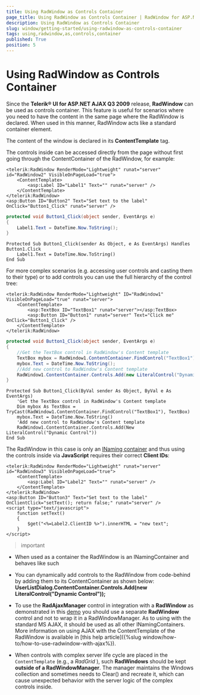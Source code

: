 ```yaml
---
title: Using RadWindow as Controls Container
page_title: Using RadWindow as Controls Container | RadWindow for ASP.NET AJAX Documentation
description: Using RadWindow as Controls Container
slug: window/getting-started/using-radwindow-as-controls-container
tags: using,radwindow,as,controls,container
published: True
position: 5
---
```


# Using RadWindow as Controls Container

Since the **Telerik® UI for ASP.NET AJAX Q3 2009** release, **RadWindow** can be used as controls container. This feature is useful for scenarios where you need to have the content in the same page where the RadWindow is declared. When used in this manner, RadWindow acts like a standard container element.

The content of the window is declared in its **ContentTemplate** tag.

The controls inside can be accessed directly from the page without first going through the ContentContainer of the RadWindow, for example:



````ASP.NET
<telerik:RadWindow RenderMode="Lightweight" runat="server" id="RadWindow2" VisibleOnPageLoad="true">
	<ContentTemplate>
		<asp:Label ID="Label1" Text="" runat="server" />
	</ContentTemplate>
</telerik:RadWindow>
<asp:Button ID="Button2" Text="Set text to the label" OnClick="Button1_Click" runat="server" />
````
````C#
protected void Button1_Click(object sender, EventArgs e)
{
	Label1.Text = DateTime.Now.ToString();
}
````
````VB
Protected Sub Button1_Click(sender As Object, e As EventArgs) Handles Button1.Click
	Label1.Text = DateTime.Now.ToString()
End Sub
````

For more complex scenarios (e.g. accessing user controls and casting them to their type) or to add controls you can use the full hierarchy of the control tree:

````ASP.NET
<telerik:RadWindow RenderMode="Lightweight" ID="RadWindow1" VisibleOnPageLoad="true" runat="server">
	<ContentTemplate>
		<asp:TextBox ID="TextBox1" runat="server"></asp:TextBox>
		<asp:Button ID="Button1" runat="server" Text="Click me" OnClick="Button1_Click" />
	</ContentTemplate>
</telerik:RadWindow>
````
````C#
protected void Button1_Click(object sender, EventArgs e)
{
	//Get the TextBox control in RadWindow's Content template
	TextBox mybox = RadWindow1.ContentContainer.FindControl("TextBox1") as TextBox;
	mybox.Text = DateTime.Now.ToString();
	//Add new control to RadWindow's Content template
	RadWindow1.ContentContainer.Controls.Add(new LiteralControl("Dynamic Control"));
}
````
````VB
Protected Sub Button1_Click(ByVal sender As Object, ByVal e As EventArgs)
	'Get the TextBox control in RadWindow's Content template
	Dim mybox As TextBox = TryCast(RadWindow1.ContentContainer.FindControl("TextBox1"), TextBox)
	mybox.Text = DateTime.Now.ToString()
	'Add new control to RadWindow's Content template
	RadWindow1.ContentContainer.Controls.Add(New LiteralControl("Dynamic Control"))
End Sub
````


The RadWindow in this case is only an [INaming container](https://msdn.microsoft.com/en-us/library/system.web.ui.inamingcontainer.aspx) and thus using the controls inside via **JavaScript** requires their correct **Client IDs**:

````ASP.NET
<telerik:RadWindow RenderMode="Lightweight" runat="server" id="RadWindow3" VisibleOnPageLoad="true">
	<ContentTemplate>
		<asp:Label ID="Label2" Text="" runat="server" />
	</ContentTemplate>
</telerik:RadWindow>
<asp:Button ID="Button3" Text="Set text to the label" OnClientClick="setText(); return false;" runat="server" />
<script type="text/javascript">
	function setText()
	{
		$get("<%=Label2.ClientID %>").innerHTML = "new text";
	}
</script>
````



>important
* When used as a container the RadWindow is an INamingContainer and behaves like such
>
* You can dynamically add controls to the RadWindow from code-behind by adding them to its ContentContainer as shown below: **UserListDialog.ContentContainer.Controls.Add(new LiteralControl("Dynamic Control"));** 
>
* To use the **RadAjaxManager** control in integration with a **RadWindow** as demonstrated in this [demo](https://demos.telerik.com/aspnet-ajax/window/examples/internalcontent/defaultcs.aspx) you should use a separate **RadWindow** control and not to wrap it in a RadWindowManager. As to using with the standard MS AJAX, it should be used as all other INamingContainers. More information on using AJAX with the ContentTemplate of the RadWindow is available in [this help article]({%slug window/how-to/how-to-use-radwindow-with-ajax%}).
>
* When controls with complex server life cycle are placed in the `ContentTemplate` (e.g., a *RadGrid* ), such **RadWindows** should be kept **outside of a RadWindowManager**. The manager maintains the Windows collection and sometimes needs to Clear() and recreate it, which can cause unexpected behavior with the server logic of the complex controls inside.



